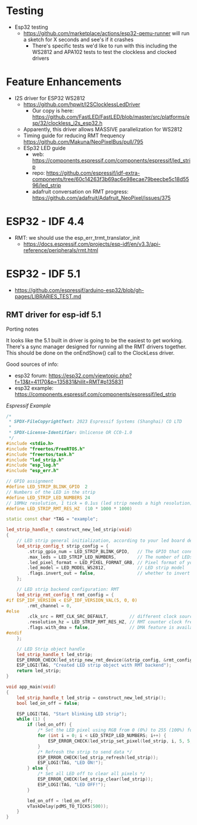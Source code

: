 # Testing

  * Esp32 testing
    * https://github.com/marketplace/actions/esp32-qemu-runner will run a sketch for X seconds and see's if it crashes
      * There's specific tests we'd like to run with this including the WS2812 and APA102 tests to test the clockless and clocked drivers

# Feature Enhancements

  * I2S driver for ESP32 WS2812
    * https://github.com/hpwit/I2SClocklessLedDriver
      * Our copy is here: https://github.com/FastLED/FastLED/blob/master/src/platforms/esp/32/clockless_i2s_esp32.h
    * Apparently, this driver allows MASSIVE parallelization for WS2812
    * Timing guide for reducing RMT frequency https://github.com/Makuna/NeoPixelBus/pull/795
    * ESp32 LED guide
      * web: https://components.espressif.com/components/espressif/led_strip
      * repo: https://github.com/espressif/idf-extra-components/tree/60c14263f3b69ac6e98ecae79beecbe5c18d5596/led_strip
      * adafruit conversation on RMT progress: https://github.com/adafruit/Adafruit_NeoPixel/issues/375


# ESP32 - IDF 4.4
  * RMT: we should use the esp_err_trmt_translator_init
    * https://docs.espressif.com/projects/esp-idf/en/v3.3/api-reference/peripherals/rmt.html

# ESP32 - IDF 5.1
  * https://github.com/espressif/arduino-esp32/blob/gh-pages/LIBRARIES_TEST.md

## RMT driver for esp-idf 5.1

Porting notes

It looks like the 5.1 built in driver is going to be the easiest to get
working. There's a sync manager designed for running all the RMT drivers
together. This should be done on the onEndShow() call to the ClockLess
driver.

Good sources of info:
  * esp32 forum: https://esp32.com/viewtopic.php?f=13&t=41170&p=135831&hilit=RMT#p135831
  * esp32 example: https://components.espressif.com/components/espressif/led_strip

*Espressif Example*
```C++
/*
 * SPDX-FileCopyrightText: 2023 Espressif Systems (Shanghai) CO LTD
 *
 * SPDX-License-Identifier: Unlicense OR CC0-1.0
 */
#include <stdio.h>
#include "freertos/FreeRTOS.h"
#include "freertos/task.h"
#include "led_strip.h"
#include "esp_log.h"
#include "esp_err.h"

// GPIO assignment
#define LED_STRIP_BLINK_GPIO  2
// Numbers of the LED in the strip
#define LED_STRIP_LED_NUMBERS 24
// 10MHz resolution, 1 tick = 0.1us (led strip needs a high resolution)
#define LED_STRIP_RMT_RES_HZ  (10 * 1000 * 1000)

static const char *TAG = "example";

led_strip_handle_t construct_new_led_strip(void)
{
    // LED strip general initialization, according to your led board design
    led_strip_config_t strip_config = {
        .strip_gpio_num = LED_STRIP_BLINK_GPIO,   // The GPIO that connected to the LED strip's data line
        .max_leds = LED_STRIP_LED_NUMBERS,        // The number of LEDs in the strip,
        .led_pixel_format = LED_PIXEL_FORMAT_GRB, // Pixel format of your LED strip
        .led_model = LED_MODEL_WS2812,            // LED strip model
        .flags.invert_out = false,                // whether to invert the output signal
    };

    // LED strip backend configuration: RMT
    led_strip_rmt_config_t rmt_config = {
#if ESP_IDF_VERSION < ESP_IDF_VERSION_VAL(5, 0, 0)
        .rmt_channel = 0,
#else
        .clk_src = RMT_CLK_SRC_DEFAULT,        // different clock source can lead to different power consumption
        .resolution_hz = LED_STRIP_RMT_RES_HZ, // RMT counter clock frequency
        .flags.with_dma = false,               // DMA feature is available on ESP target like ESP32-S3
#endif
    };

    // LED Strip object handle
    led_strip_handle_t led_strip;
    ESP_ERROR_CHECK(led_strip_new_rmt_device(&strip_config, &rmt_config, &led_strip));
    ESP_LOGI(TAG, "Created LED strip object with RMT backend");
    return led_strip;
}

void app_main(void)
{
    led_strip_handle_t led_strip = construct_new_led_strip();
    bool led_on_off = false;

    ESP_LOGI(TAG, "Start blinking LED strip");
    while (1) {
        if (led_on_off) {
            /* Set the LED pixel using RGB from 0 (0%) to 255 (100%) for each color */
            for (int i = 0; i < LED_STRIP_LED_NUMBERS; i++) {
                ESP_ERROR_CHECK(led_strip_set_pixel(led_strip, i, 5, 5, 5));
            }
            /* Refresh the strip to send data */
            ESP_ERROR_CHECK(led_strip_refresh(led_strip));
            ESP_LOGI(TAG, "LED ON!");
        } else {
            /* Set all LED off to clear all pixels */
            ESP_ERROR_CHECK(led_strip_clear(led_strip));
            ESP_LOGI(TAG, "LED OFF!");
        }

        led_on_off = !led_on_off;
        vTaskDelay(pdMS_TO_TICKS(500));
    }
}

```
